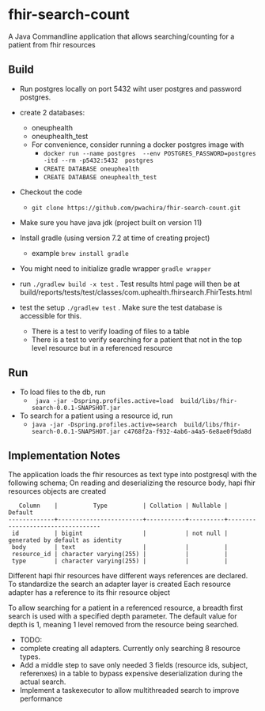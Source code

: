 # fhir-search-count
A Java Commandline application that allows searching/counting for a patient from fhir resources
## Build
- Run postgres locally on port 5432 wiht user postgres and password postgres.
- create 2 databases:
  - oneuphealth
  - oneuphealth_test
  - For convenience, consider running a docker postgres image with 
    - ```docker run --name postgres  --env POSTGRES_PASSWORD=postgres -itd --rm -p5432:5432  postgres```
    - ```CREATE DATABASE oneuphealth```
    - ```CREATE DATABASE oneuphealth_test```
    

- Checkout the code
  - ```git clone https://github.com/pwachira/fhir-search-count.git ```
- Make sure you have  java jdk (project built on version 11)  
- Install gradle (using version 7.2 at time of creating project)
  - example ```brew install gradle```
- You might need to initialize gradle wrapper ```gradle wrapper```
- run ```./gradlew build -x test``` . Test results html page will then be at build/reports/tests/test/classes/com.uphealth.fhirsearch.FhirTests.html
- test the setup ```./gradlew test``` . Make sure the test database is accessible for this.
  - There is a test to verify loading of files to a table
  - There is a test to verify searching for a patient that not in the top level resource but in a referenced resource
  
## Run
- To load files to the db, run
    - ``` java -jar -Dspring.profiles.active=load  build/libs/fhir-search-0.0.1-SNAPSHOT.jar``` 
- To search for a patient using a resource id, run
  - ```java -jar -Dspring.profiles.active=search  build/libs/fhir-search-0.0.1-SNAPSHOT.jar c4768f2a-f932-4ab6-a4a5-6e8ae0f9da8d``` 
     
## Implementation Notes
The application loads the fhir resources as text type into postgresql with the following schema;
On reading and deserializing the resource body, hapi fhir resources objects are created
```                                   Table "public.fhir_record"
   Column    |          Type          | Collation | Nullable |             Default              
-------------+------------------------+-----------+----------+----------------------------------
 id          | bigint                 |           | not null | generated by default as identity
 body        | text                   |           |          | 
 resource_id | character varying(255) |           |          | 
 type        | character varying(255) |           |          | 
 ```

Different hapi fhir resources have different ways references are declared. To standardize the search an adapter layer 
is created
Each resource adapter has a reference to its fhir resource object

To allow searching for a patient in a referenced resource, a breadth first search is used with a specified
depth parameter. The default value for depth is 1, meaning 1 level removed from the resource being searched.

- TODO:
 - complete creating all adapters. Currently only searching 8 resource types.
 - Add a middle step to save only needed 3 fields (resource ids, subject, referenxes) in a table to bypass expensive deserialization during the actual search. 
 - Implement a taskexecutor to allow multithreaded search to improve performance 
